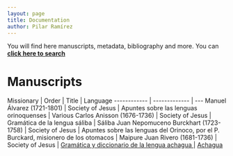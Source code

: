```yaml
---
layout: page
title: Documentation
author: Pilar Ramírez
---
```

You will find here manuscripts, metadata, bibliography and more. You can <a href="http://127.0.0.1:4000/lingcraft/search">**click here to search**</a>



# Manuscripts

Missionary | Order | Title | Language
------------ | ------------- | ---
Manuel Álvarez (1721-1801) | Society of Jesus | Apuntes sobre las lenguas orinoquenses | Various
Carlos Anisson (1676-1736) | Society of Jesus | Gramática de la lengua sáliba | Sáliba
Juan Nepomuceno Burckhart (1723-1758) | Society of Jesus | Apuntes sobre las lenguas del Orinoco, por el P. Burckard, misionero de los otomacos | Maipure
Juan Rivero (1681-1736) | Society of Jesus | <a href="https://www.wdl.org/es/item/8993/" target="_blank"> Gramática y diccionario de la lengua achagua </a>  | <a href="http://127.0.0.1:4000/lingcraft/achagua">Achagua</a>
